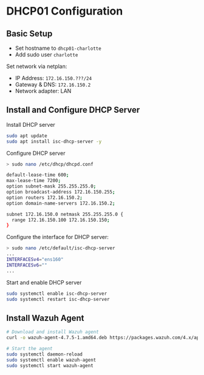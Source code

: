 # DHCP01 Configuration
## Basic Setup
- Set hostname to `dhcp01-charlotte`
- Add sudo user `charlotte`

Set network via netplan:
- IP Address: `172.16.150.???/24`
- Gateway & DNS: `172.16.150.2`
- Network adapter: LAN


## Install and Configure DHCP Server

Install DHCP server
```bash
sudo apt update
sudo apt install isc-dhcp-server -y
```
Configure DHCP server
```bash
> sudo nano /etc/dhcp/dhcpd.conf

default-lease-time 600;
max-lease-time 7200;
option subnet-mask 255.255.255.0;
option broadcast-address 172.16.150.255;
option routers 172.16.150.2;
option domain-name-servers 172.16.150.2;

subnet 172.16.150.0 netmask 255.255.255.0 {
  range 172.16.150.100 172.16.150.150;
}
```
Configure the interface for DHCP server:
```bash
> sudo nano /etc/default/isc-dhcp-server
...
INTERFACESv4="ens160"
INTERFACESv6=""
...
```
Start and enable DHCP server
```bash
sudo systemctl enable isc-dhcp-server
sudo systemctl restart isc-dhcp-server
```

## Install Wazuh Agent
```bash
# Download and install Wazuh agent
curl -o wazuh-agent-4.7.5-1.amd64.deb https://packages.wazuh.com/4.x/apt/pool/main/w/wazuh-agent/wazuh-agent-4.7.5-1.amd64.deb && sudo WAZUH_MANAGER='172.16.200.10' WAZUH_AGENT_GROUP='linux' WAZUH_AGENT_NAME='dhcp01-charlotte' dpkg -i wazuh-agent-4.7.5-1.amd64.deb

# Start the agent
sudo systemctl daemon-reload
sudo systemctl enable wazuh-agent
sudo systemctl start wazuh-agent
```

